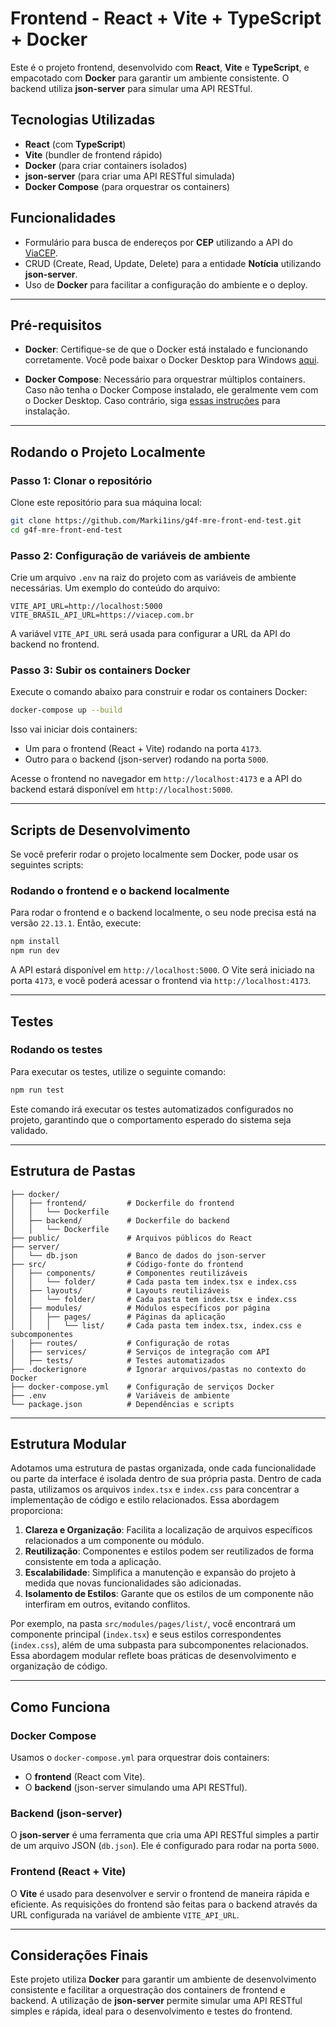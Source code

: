 # Frontend - React + Vite + TypeScript + Docker

Este é o projeto frontend, desenvolvido com **React**, **Vite** e **TypeScript**, e empacotado com **Docker** para garantir um ambiente consistente. O backend utiliza **json-server** para simular uma API RESTful.

## Tecnologias Utilizadas

- **React** (com **TypeScript**)
- **Vite** (bundler de frontend rápido)
- **Docker** (para criar containers isolados)
- **json-server** (para criar uma API RESTful simulada)
- **Docker Compose** (para orquestrar os containers)

## Funcionalidades

- Formulário para busca de endereços por **CEP** utilizando a API do [ViaCEP](https://viacep.com.br/ws/01001000/json/).
- CRUD (Create, Read, Update, Delete) para a entidade **Notícia** utilizando **json-server**.
- Uso de **Docker** para facilitar a configuração do ambiente e o deploy.

---

## Pré-requisitos

- **Docker**: Certifique-se de que o Docker está instalado e funcionando corretamente. Você pode baixar o Docker Desktop para Windows [aqui](https://www.docker.com/products/docker-desktop).

- **Docker Compose**: Necessário para orquestrar múltiplos containers. Caso não tenha o Docker Compose instalado, ele geralmente vem com o Docker Desktop. Caso contrário, siga [essas instruções](https://docs.docker.com/compose/install/) para instalação.

---

## Rodando o Projeto Localmente

### Passo 1: Clonar o repositório

Clone este repositório para sua máquina local:

```bash
git clone https://github.com/Marki1ins/g4f-mre-front-end-test.git
cd g4f-mre-front-end-test
```

### Passo 2: Configuração de variáveis de ambiente

Crie um arquivo `.env` na raiz do projeto com as variáveis de ambiente necessárias. Um exemplo do conteúdo do arquivo:

```env
VITE_API_URL=http://localhost:5000
VITE_BRASIL_API_URL=https://viacep.com.br
```

A variável `VITE_API_URL` será usada para configurar a URL da API do backend no frontend.

### Passo 3: Subir os containers Docker

Execute o comando abaixo para construir e rodar os containers Docker:

```bash
docker-compose up --build
```

Isso vai iniciar dois containers:
- Um para o frontend (React + Vite) rodando na porta `4173`.
- Outro para o backend (json-server) rodando na porta `5000`.

Acesse o frontend no navegador em `http://localhost:4173` e a API do backend estará disponível em `http://localhost:5000`.

---

## Scripts de Desenvolvimento

Se você preferir rodar o projeto localmente sem Docker, pode usar os seguintes scripts:

### Rodando o frontend e o backend localmente

Para rodar o frontend e o backend localmente, o seu node precisa está na versão `22.13.1`. Então, execute:

```bash
npm install
npm run dev
```

A API estará disponível em `http://localhost:5000`.
O Vite será iniciado na porta `4173`, e você poderá acessar o frontend via `http://localhost:4173`.

---

## Testes

### Rodando os testes

Para executar os testes, utilize o seguinte comando:

```bash
npm run test
```

Este comando irá executar os testes automatizados configurados no projeto, garantindo que o comportamento esperado do sistema seja validado.

---

## Estrutura de Pastas

```plaintext
├── docker/
│   ├── frontend/         # Dockerfile do frontend
│   │   └── Dockerfile
│   ├── backend/          # Dockerfile do backend
│   │   └── Dockerfile
├── public/               # Arquivos públicos do React
├── server/
│   └── db.json           # Banco de dados do json-server
├── src/                  # Código-fonte do frontend
│   ├── components/       # Componentes reutilizáveis
│   │   └── folder/       # Cada pasta tem index.tsx e index.css
│   ├── layouts/          # Layouts reutilizáveis
│   │   └── folder/       # Cada pasta tem index.tsx e index.css
│   ├── modules/          # Módulos específicos por página
│   │   ├── pages/        # Páginas da aplicação
│   │   │   └── list/     # Cada pasta tem index.tsx, index.css e subcomponentes
│   ├── routes/           # Configuração de rotas
│   ├── services/         # Serviços de integração com API
│   ├── tests/            # Testes automatizados
├── .dockerignore         # Ignorar arquivos/pastas no contexto do Docker
├── docker-compose.yml    # Configuração de serviços Docker
├── .env                  # Variáveis de ambiente
└── package.json          # Dependências e scripts
```

---

## Estrutura Modular

Adotamos uma estrutura de pastas organizada, onde cada funcionalidade ou parte da interface é isolada dentro de sua própria pasta. Dentro de cada pasta, utilizamos os arquivos `index.tsx` e `index.css` para concentrar a implementação de código e estilo relacionados. Essa abordagem proporciona:

1. **Clareza e Organização**: Facilita a localização de arquivos específicos relacionados a um componente ou módulo.
2. **Reutilização**: Componentes e estilos podem ser reutilizados de forma consistente em toda a aplicação.
3. **Escalabilidade**: Simplifica a manutenção e expansão do projeto à medida que novas funcionalidades são adicionadas.
4. **Isolamento de Estilos**: Garante que os estilos de um componente não interfiram em outros, evitando conflitos.

Por exemplo, na pasta `src/modules/pages/list/`, você encontrará um componente principal (`index.tsx`) e seus estilos correspondentes (`index.css`), além de uma subpasta para subcomponentes relacionados. Essa abordagem modular reflete boas práticas de desenvolvimento e organização de código.

---

## Como Funciona

### Docker Compose

Usamos o `docker-compose.yml` para orquestrar dois containers:
- O **frontend** (React com Vite).
- O **backend** (json-server simulando uma API RESTful).

### Backend (json-server)

O **json-server** é uma ferramenta que cria uma API RESTful simples a partir de um arquivo JSON (`db.json`). Ele é configurado para rodar na porta `5000`.

### Frontend (React + Vite)

O **Vite** é usado para desenvolver e servir o frontend de maneira rápida e eficiente. As requisições do frontend são feitas para o backend através da URL configurada na variável de ambiente `VITE_API_URL`.

---

## Considerações Finais

Este projeto utiliza **Docker** para garantir um ambiente de desenvolvimento consistente e facilitar a orquestração dos containers de frontend e backend. A utilização de **json-server** permite simular uma API RESTful simples e rápida, ideal para o desenvolvimento e testes do frontend.
